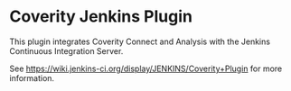 Coverity Jenkins Plugin
=======================

This plugin integrates Coverity Connect and Analysis with the Jenkins Continuous Integration Server.

See https://wiki.jenkins-ci.org/display/JENKINS/Coverity+Plugin for more information.


